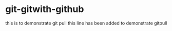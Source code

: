 # git-gitwith-github
this is to demonstrate git pull
this line has been added to demonstrate gitpull
